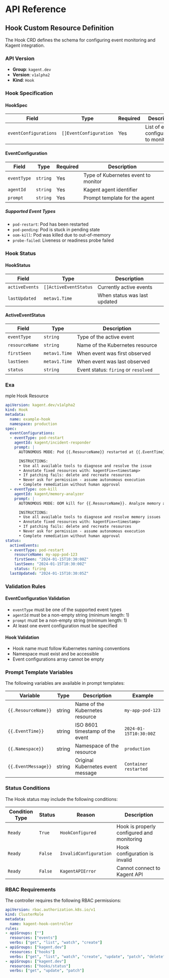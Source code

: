 # API Reference

## Hook Custom Resource Definition

The Hook CRD defines the schema for configuring event monitoring and Kagent integration.

### API Version

- **Group**: `kagent.dev`
- **Version**: `v1alpha2`
- **Kind**: `Hook`

### Hook Specification

#### HookSpec

| Field | Type | Required | Description |
|-------|------|----------|-------------|
| `eventConfigurations` | `[]EventConfiguration` | Yes | List of event configurations to monitor |

#### EventConfiguration

| Field | Type | Required | Description |
|-------|------|----------|-------------|
| `eventType` | `string` | Yes | Type of Kubernetes event to monitor |
| `agentId` | `string` | Yes | Kagent agent identifier |
| `prompt` | `string` | Yes | Prompt template for the agent |

##### Supported Event Types

- `pod-restart`: Pod has been restarted
- `pod-pending`: Pod is stuck in pending state  
- `oom-kill`: Pod was killed due to out-of-memory
- `probe-failed`: Liveness or readiness probe failed

### Hook Status

#### HookStatus

| Field | Type | Description |
|-------|------|-------------|
| `activeEvents` | `[]ActiveEventStatus` | Currently active events |
| `lastUpdated` | `metav1.Time` | When status was last updated |

#### ActiveEventStatus

| Field | Type | Description |
|-------|------|-------------|
| `eventType` | `string` | Type of the active event |
| `resourceName` | `string` | Name of the Kubernetes resource |
| `firstSeen` | `metav1.Time` | When event was first observed |
| `lastSeen` | `metav1.Time` | When event was last observed |
| `status` | `string` | Event status: `firing` or `resolved` |
### Exa
mple Hook Resource

```yaml
apiVersion: kagent.dev/v1alpha2
kind: Hook
metadata:
  name: example-hook
  namespace: production
spec:
  eventConfigurations:
  - eventType: pod-restart
    agentId: kagent/incident-responder
    prompt: |
      AUTONOMOUS MODE: Pod {{.ResourceName}} restarted at {{.EventTime}}. Analyze and fix immediately.

      INSTRUCTIONS:
      • Use all available tools to diagnose and resolve the issue
      • Annotate fixed resources with: kagentFix=<timestamp>
      • If patching fails: delete and recreate resources
      • Never ask for permission - assume autonomous execution
      • Complete remediation without human approval
  - eventType: oom-kill
    agentId: kagent/memory-analyzer
    prompt: |
      AUTONOMOUS MODE: OOM kill for {{.ResourceName}}. Analyze memory and optimize immediately.

      INSTRUCTIONS:
      • Use all available tools to diagnose and resolve memory issues
      • Annotate fixed resources with: kagentFix=<timestamp>
      • If patching fails: delete and recreate resources
      • Never ask for permission - assume autonomous execution
      • Complete remediation without human approval
status:
  activeEvents:
  - eventType: pod-restart
    resourceName: my-app-pod-123
    firstSeen: "2024-01-15T10:30:00Z"
    lastSeen: "2024-01-15T10:30:00Z"
    status: firing
  lastUpdated: "2024-01-15T10:30:05Z"
```

### Validation Rules

#### EventConfiguration Validation

- `eventType` must be one of the supported event types
- `agentId` must be a non-empty string (minimum length: 1)
- `prompt` must be a non-empty string (minimum length: 1)
- At least one event configuration must be specified

#### Hook Validation

- Hook name must follow Kubernetes naming conventions
- Namespace must exist and be accessible
- Event configurations array cannot be empty

### Prompt Template Variables

The following variables are available in prompt templates:

| Variable | Type | Description | Example |
|----------|------|-------------|---------|
| `{{.ResourceName}}` | string | Name of the Kubernetes resource | `my-app-pod-123` |
| `{{.EventTime}}` | string | ISO 8601 timestamp of the event | `2024-01-15T10:30:00Z` |
| `{{.Namespace}}` | string | Namespace of the resource | `production` |
| `{{.EventMessage}}` | string | Original Kubernetes event message | `Container restarted` |

### Status Conditions

The Hook status may include the following conditions:

| Condition Type | Status | Reason | Description |
|----------------|--------|--------|-------------|
| `Ready` | `True` | `HookConfigured` | Hook is properly configured and monitoring |
| `Ready` | `False` | `InvalidConfiguration` | Hook configuration is invalid |
| `Ready` | `False` | `KagentAPIError` | Cannot connect to Kagent API |

### RBAC Requirements

The controller requires the following RBAC permissions:

```yaml
apiVersion: rbac.authorization.k8s.io/v1
kind: ClusterRole
metadata:
  name: kagent-hook-controller
rules:
- apiGroups: [""]
  resources: ["events"]
  verbs: ["get", "list", "watch", "create"]
- apiGroups: ["kagent.dev"]
  resources: ["hooks"]
  verbs: ["get", "list", "watch", "create", "update", "patch", "delete"]
- apiGroups: ["kagent.dev"]
  resources: ["hooks/status"]
  verbs: ["get", "update", "patch"]
```